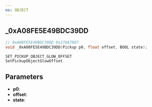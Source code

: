 ```yaml
---
ns: OBJECT
---
```

## _0xA08FE5E49BDC39DD

```c
// 0xA08FE5E49BDC39DD 0x276A7807
void _0xA08FE5E49BDC39DD(Pickup p0, float offset, BOOL state);
```

```
SET_PICKUP_OBJECT_GLOW_OFFSET
SetPickupObjectGlowOffset
```

## Parameters
* **p0**: 
* **offset**: 
* **state**: 

